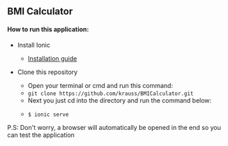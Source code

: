 ## BMI Calculator

#### How to run this application:

* Install Ionic

    * [Installation guide](https://ionicframework.com/docs/intro/cli)


* Clone this repository

    * Open your terminal or cmd and run this command:
    * `git clone https://github.com/krauss/BMICalculator.git`
    * Next you just cd into the directory and run the command below:    
    *   ```bash
        $ ionic serve
        ```

P.S: Don't worry, a browser will automatically be opened in the end so you can test the application